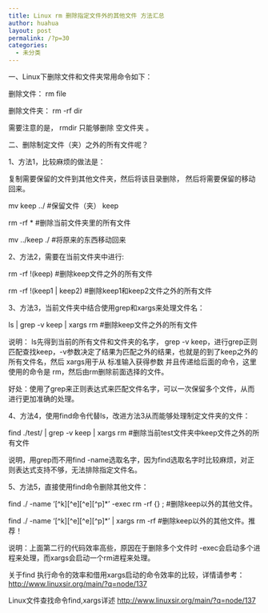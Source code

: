 ```yaml
---
title: Linux rm 删除指定文件外的其他文件 方法汇总
author: huahua
layout: post
permalink: /?p=30
categories:
  - 未分类
---
```

一、Linux下删除文件和文件夹常用命令如下：

删除文件： rm file

删除文件夹： rm -rf dir

需要注意的是， rmdir 只能够删除 空文件夹 。

二、删除制定文件（夹）之外的所有文件呢？

1、方法1，比较麻烦的做法是：

复制需要保留的文件到其他文件夹，然后将该目录删除， 然后将需要保留的移动 回来。

mv keep ../ #保留文件（夹） keep

rm -rf * #删除当前文件夹里的所有文件

mv ../keep ./ #将原来的东西移动回来

2、方法2，需要在当前文件夹中进行:

rm -rf !(keep) #删除keep文件之外的所有文件

rm -rf !(keep1 | keep2) #删除keep1和keep2文件之外的所有文件

3、方法3，当前文件夹中结合使用grep和xargs来处理文件名：

ls | grep -v keep | xargs rm #删除keep文件之外的所有文件

说明： ls先得到当前的所有文件和文件夹的名字， grep -v keep，进行grep正则匹配查找keep，-v参数决定了结果为匹配之外的结果，也就是的到了keep之外的所有文件名，然后 xargs用于从 标准输入获得参数 并且传递给后面的命令，这里使用的命令是 rm，然后由rm删除前面选择的文件。

好处：使用了grep来正则表达式来匹配文件名字，可以一次保留多个文件，从而进行更加准确的处理。

4、方法4，使用find命令代替ls，改进方法3从而能够处理制定文件夹的文件：

find ./test/ | grep -v keep | xargs rm #删除当前test文件夹中keep文件之外的所有文件

说明，用grep而不用find -name选取名字，因为find选取名字时比较麻烦，对正则表达式支持不够，无法排除指定文件名。

5、方法5，直接使用find命令删除其他文件：

find ./ -name &#8216;\[^k\]\[^e\]\[^e\]\[^p\]*&#8217; -exec rm -rf {} \; #删除keep以外的其他文件。

find ./ -name &#8216;\[^k\]\[^e\]\[^e\]\[^p\]*&#8217; | xargs rm -rf #删除keep以外的其他文件。推荐！

说明：上面第二行的代码效率高些，原因在于删除多个文件时 -exec会启动多个进程来处理，而xargs会启动一个rm进程来处理。

关于find 执行命令的效率和借用xargs启动的命令效率的比较，详情请参考： http://www.linuxsir.org/main/?q=node/137 

Linux文件查找命令find,xargs详述 http://www.linuxsir.org/main/?q=node/137